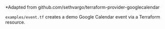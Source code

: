 *Adapted from github.com/sethvargo/terraform-provider-googlecalendar

`examples/event.tf` creates a demo Google Calendar event via a Terraform resource.
